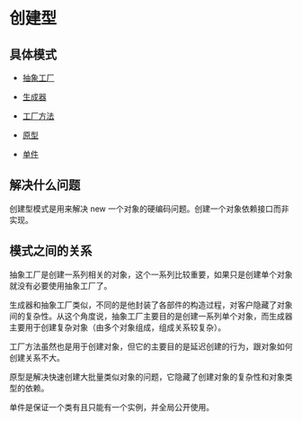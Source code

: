 # 创建型

## 具体模式

- [抽象工厂](https://github.com/xuwening/designPattern/tree/master/designPattern/src/com/designPattern/creational/abstractFactory)

- [生成器](https://github.com/xuwening/designPattern/tree/master/designPattern/src/com/designPattern/creational/Builder)

- [工厂方法](https://github.com/xuwening/designPattern/tree/master/designPattern/src/com/designPattern/creational/factoryMethod)

- [原型](https://github.com/xuwening/designPattern/tree/master/designPattern/src/com/designPattern/creational/Prototype)

- [单件](https://github.com/xuwening/designPattern/tree/master/designPattern/src/com/designPattern/creational/Singleton)


## 解决什么问题

创建型模式是用来解决 new 一个对象的硬编码问题。创建一个对象依赖接口而非实现。

## 模式之间的关系

抽象工厂是创建一系列相关的对象，这个一系列比较重要，如果只是创建单个对象就没有必要使用抽象工厂了。

生成器和抽象工厂类似，不同的是他封装了各部件的构造过程，对客户隐藏了对象间的复杂性。从这个角度说，抽象工厂主要目的是创建一系列单个对象，而生成器主要用于创建复杂对象（由多个对象组成，组成关系较复杂）。

工厂方法虽然也是用于创建对象，但它的主要目的是延迟创建的行为，跟对象如何创建关系不大。

原型是解决快速创建大批量类似对象的问题，它隐藏了创建对象的复杂性和对象类型的依赖。

单件是保证一个类有且只能有一个实例，并全局公开使用。




